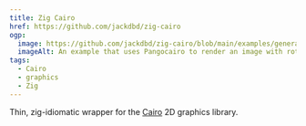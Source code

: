 ```yaml
---
title: Zig Cairo
href: https://github.com/jackdbd/zig-cairo
ogp:
  image: https://github.com/jackdbd/zig-cairo/blob/main/examples/generated/pango_simple.png?raw=true
  imageAlt: An example that uses Pangocairo to render an image with rotated text.
tags:
  - Cairo
  - graphics
  - Zig
---
```

Thin, zig-idiomatic wrapper for the [Cairo](https://www.cairographics.org/) 2D graphics library.
